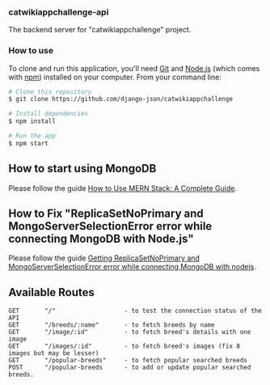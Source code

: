 ### catwikiappchallenge-api

The backend server for "catwikiappchallenge" project.

### How to use

To clone and run this application, you'll need [Git](https://git-scm.com) and [Node.js](https://nodejs.org/en/download/) (which comes with [npm](http://npmjs.com)) installed on your computer. From your command line:

```bash
# Clone this repository
$ git clone https://github.com/django-json/catwikiappchallenge

# Install dependencies
$ npm install

# Run the app
$ npm start
```

## How to start using MongoDB

Please follow the guide [How to Use MERN Stack: A Complete Guide](https://www.mongodb.com/languages/mern-stack-tutorial).

## How to Fix "ReplicaSetNoPrimary and MongoServerSelectionError error while connecting MongoDB with Node.js"

Please follow the guide [Getting ReplicaSetNoPrimary and MongoServerSelectionError error while connecting MongoDB with nodejs](https://stackoverflow.com/questions/60063820/getting-replicasetnoprimary-and-mongoserverselectionerror-error-while-connecting).

## Available Routes

```
GET       "/"                   - to test the connection status of the API
GET       "/breeds/:name"       - to fetch breeds by name
GET       "/image/:id"          - to fetch breed's details with one image
GET       "/images/:id"         - to fetch breed's images (fix 8 images but may be lesser)
GET       "/popular-breeds"     - to fetch popular searched breeds
POST      "/popular-breeds      - to add or update popular searched breeds.
```

